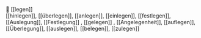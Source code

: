 📍 [[legen]]  
[[hinlegen]], [[überlegen]], [[anlegen]], [[einlegen]], [[festlegen]], [[Auslegung]], [[Festlegung]]
, [[gelegen]]
, [[Angelegenheit]], [[auflegen]], [[Überlegung]], [[auslegen]], [[belegen]], [[zulegen]]